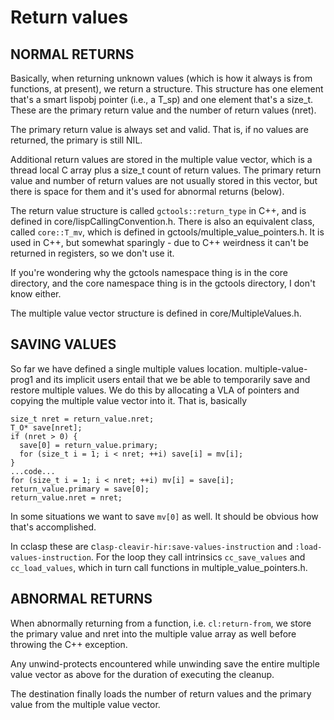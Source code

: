 Return values
=============

NORMAL RETURNS
--------------

Basically, when returning unknown values (which is how it always is from functions, at present), we return a structure. This structure has one element that's a smart lispobj pointer (i.e., a T_sp) and one element that's a size_t. These are the primary return value and the number of return values (nret).

The primary return value is always set and valid. That is, if no values are returned, the primary is still NIL.

Additional return values are stored in the multiple value vector, which is a thread local C array plus a size_t count of return values. The primary return value and number of return values are not usually stored in this vector, but there is space for them and it's used for abnormal returns (below).

The return value structure is called `gctools::return_type` in C++, and is defined in core/lispCallingConvention.h. There is also an equivalent class, called `core::T_mv`, which is defined in gctools/multiple_value_pointers.h. It is used in C++, but somewhat sparingly - due to C++ weirdness it can't be returned in registers, so we don't use it.

If you're wondering why the gctools namespace thing is in the core directory, and the core namespace thing is in the gctools directory, I don't know either.

The multiple value vector structure is defined in core/MultipleValues.h.

SAVING VALUES
-------------

So far we have defined a single multiple values location. multiple-value-prog1 and its implicit users entail that we be able to temporarily save and restore multiple values. We do this by allocating a VLA of pointers and copying the multiple value vector into it. That is, basically

```
size_t nret = return_value.nret;
T_O* save[nret];
if (nret > 0) {
  save[0] = return_value.primary;
  for (size_t i = 1; i < nret; ++i) save[i] = mv[i];
}
...code...
for (size_t i = 1; i < nret; ++i) mv[i] = save[i];
return_value.primary = save[0];
return_value.nret = nret;
```

In some situations we want to save `mv[0]` as well. It should be obvious how that's accomplished.

In cclasp these are c`lasp-cleavir-hir:save-values-instruction` and `:load-values-instruction`. For the loop they call intrinsics `cc_save_values` and `cc_load_values`, which in turn call functions in multiple_value_pointers.h.

ABNORMAL RETURNS
----------------

When abnormally returning from a function, i.e. `cl:return-from`, we store the primary value and nret into the multiple value array as well before throwing the C++ exception.

Any unwind-protects encountered while unwinding save the entire multiple value vector as above for the duration of executing the cleanup.

The destination finally loads the number of return values and the primary value from the multiple value vector.
